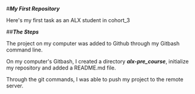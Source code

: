 #**_My First Repository_**

Here's my first task as an ALX student in cohort_3

##**_The Steps_**

The project on my computer was added to Github through my Gitbash command line.

On my computer's Gitbash, I created a directory **_alx-pre_course_**, initialize my repository and added a README.md file.

Through the git commands, I was able to push my project to the remote server.